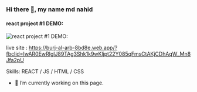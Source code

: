 ### Hi there 👋, my name md nahid
#### react project #1 DEMO:
![react project #1 DEMO:](https://i.ibb.co/RDFJTkJ/cover.jpg)

live site : https://burj-al-arb-8bd8e.web.app/?fbclid=IwAR0EwRIglJ89TAg3Shk1k9wKljpt22Y085qFmsCtAKjCDhAqW_Mn8Jfa2pU

Skills: REACT / JS / HTML / CSS

- 🔭 I’m currently working on this page. 





